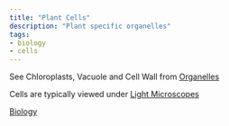 ```yaml
---
title: "Plant Cells"
description: "Plant specific organelles"
tags:
- biology
- cells
---
```


See Chloroplasts, Vacuole and Cell Wall from [Organelles](Organelles.md)

Cells are typically viewed under [Light Microscopes](UsingALightMicroscope.md)

[Biology](/Biology)